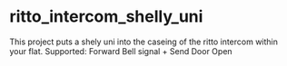 # ritto_intercom_shelly_uni
This project puts a shely uni into the caseing of the ritto intercom within your flat. Supported: Forward Bell signal + Send Door Open 
